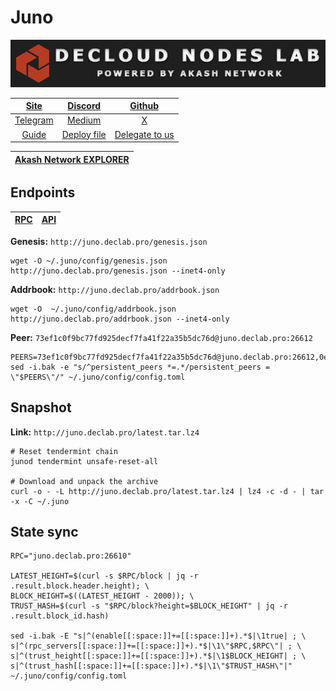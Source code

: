 # Juno

![](/assets/banner.png)

|[Site](https://www.junonetwork.io/)|[Discord](https://discord.gg/mcHpbvjYBA)|[Github](https://github.com/CosmosContracts)|
|:--:|:--:|:--:|
|[Telegram](https://t.me/JunoNetwork)|[Medium](https://docs.junonetwork.io/juno/readme)|[X](https://twitter.com/JunoNetwork)|
|[Guide](https://services.declab.pro/guides)|[Deploy file](https://gitopia.com/DecloudNodesLab/cosmos-universe/tree/master/projects/Juno/juno_deploy.yml)|[Delegate to us](https://restake.app/juno/junovaloper1ax4c40gn3s74xxm75g6cmts3fw7rq64gweqg8q)|


[Akash Network EXPLORER](https://explorer.declab.pro/Akash)|
|:--:|

## Endpoints

|[**RPC**](http://juno.declab.pro:26610)|[**API**](http://juno.declab.pro)|
|:--:|:--:|

**Genesis:** ```http://juno.declab.pro/genesis.json```

```
wget -O ~/.juno/config/genesis.json http://juno.declab.pro/genesis.json --inet4-only
```

**Addrbook:** ```http://juno.declab.pro/addrbook.json```

```
wget -O  ~/.juno/config/addrbook.json http://juno.declab.pro/addrbook.json --inet4-only
```

**Peer:** ```73ef1c0f9bc77fd925decf7fa41f22a35b5dc76d@juno.declab.pro:26612```

```
PEERS=73ef1c0f9bc77fd925decf7fa41f22a35b5dc76d@juno.declab.pro:26612,0edf09d33c9f5429c7539f11a56e1e0ab8981529@144.217.158.129:26656,07191cd1f1968bd21373b53eb5b932deb408a5b7@167.235.216.230:27003,b1d278873767fad599ebf710f840d90c93e8caeb@95.111.249.160:26656,839088f5507a45d1cee03739f741d87749868009@198.244.165.175:16656,7b4cd4197afd6851abdf0875bfb3e348df8b03cc@65.109.61.50:26656
sed -i.bak -e "s/^persistent_peers *=.*/persistent_peers = \"$PEERS\"/" ~/.juno/config/config.toml
```

## Snapshot 

**Link:** ```http://juno.declab.pro/latest.tar.lz4```

```
# Reset tendermint chain
junod tendermint unsafe-reset-all

# Download and unpack the archive
curl -o - -L http://juno.declab.pro/latest.tar.lz4 | lz4 -c -d - | tar -x -C ~/.juno
```

## State sync

```
RPC="juno.declab.pro:26610"

LATEST_HEIGHT=$(curl -s $RPC/block | jq -r .result.block.header.height); \
BLOCK_HEIGHT=$((LATEST_HEIGHT - 2000)); \
TRUST_HASH=$(curl -s "$RPC/block?height=$BLOCK_HEIGHT" | jq -r .result.block_id.hash)

sed -i.bak -E "s|^(enable[[:space:]]+=[[:space:]]+).*$|\1true| ; \
s|^(rpc_servers[[:space:]]+=[[:space:]]+).*$|\1\"$RPC,$RPC\"| ; \
s|^(trust_height[[:space:]]+=[[:space:]]+).*$|\1$BLOCK_HEIGHT| ; \
s|^(trust_hash[[:space:]]+=[[:space:]]+).*$|\1\"$TRUST_HASH\"|" ~/.juno/config/config.toml
```
